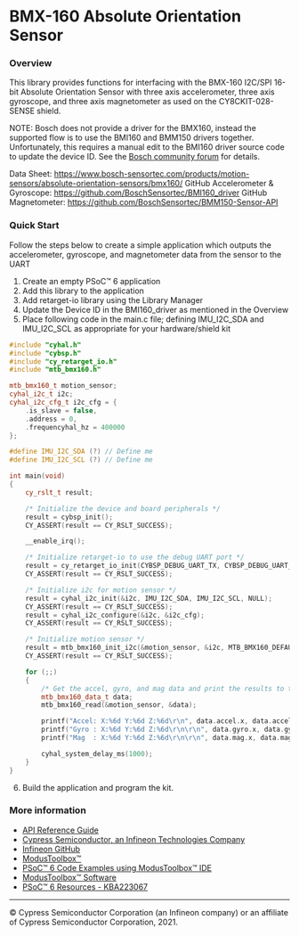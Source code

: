 # BMX-160 Absolute Orientation Sensor

### Overview

This library provides functions for interfacing with the BMX-160 I2C/SPI 16-bit Absolute Orientation Sensor with three axis accelerometer, three axis gyroscope, and three axis magnetometer as used on the CY8CKIT-028-SENSE shield.

NOTE: Bosch does not provide a driver for the BMX160, instead the supported flow is to use the BMI160 and BMM150 drivers together. Unfortunately, this requires a manual edit to the BMI160 driver source code to update the device ID. See the [Bosch community forum](https://community.bosch-sensortec.com/t5/MEMS-sensors-forum/BMX160-driver/m-p/6581) for details.

Data Sheet: https://www.bosch-sensortec.com/products/motion-sensors/absolute-orientation-sensors/bmx160/
GitHub Accelerometer & Gyroscope: https://github.com/BoschSensortec/BMI160_driver
GitHub Magnetometer: https://github.com/BoschSensortec/BMM150-Sensor-API

### Quick Start
Follow the steps below to create a simple application which outputs the
accelerometer, gyroscope, and magnetometer data from the sensor to the UART
1. Create an empty PSoC™ 6 application
2. Add this library to the application
3. Add retarget-io library using the Library Manager
4. Update the Device ID in the BMI160_driver as mentioned in the Overview
5. Place following code in the main.c file; defining IMU_I2C_SDA and IMU_I2C_SCL as appropriate for your hardware/shield kit
```cpp
#include "cyhal.h"
#include "cybsp.h"
#include "cy_retarget_io.h"
#include "mtb_bmx160.h"

mtb_bmx160_t motion_sensor;
cyhal_i2c_t i2c;
cyhal_i2c_cfg_t i2c_cfg = {
    .is_slave = false,
    .address = 0,
    .frequencyhal_hz = 400000
};

#define IMU_I2C_SDA (?) // Define me
#define IMU_I2C_SCL (?) // Define me

int main(void)
{
    cy_rslt_t result;

    /* Initialize the device and board peripherals */
    result = cybsp_init();
    CY_ASSERT(result == CY_RSLT_SUCCESS);

    __enable_irq();

    /* Initialize retarget-io to use the debug UART port */
    result = cy_retarget_io_init(CYBSP_DEBUG_UART_TX, CYBSP_DEBUG_UART_RX, CY_RETARGET_IO_BAUDRATE);
    CY_ASSERT(result == CY_RSLT_SUCCESS);

    /* Initialize i2c for motion sensor */
    result = cyhal_i2c_init(&i2c, IMU_I2C_SDA, IMU_I2C_SCL, NULL);
    CY_ASSERT(result == CY_RSLT_SUCCESS);
    result = cyhal_i2c_configure(&i2c, &i2c_cfg);
    CY_ASSERT(result == CY_RSLT_SUCCESS);

    /* Initialize motion sensor */
    result = mtb_bmx160_init_i2c(&motion_sensor, &i2c, MTB_BMX160_DEFAULT_ADDRESS);
    CY_ASSERT(result == CY_RSLT_SUCCESS);

    for (;;)
    {
        /* Get the accel, gyro, and mag data and print the results to the UART */
        mtb_bmx160_data_t data;
        mtb_bmx160_read(&motion_sensor, &data);

        printf("Accel: X:%6d Y:%6d Z:%6d\r\n", data.accel.x, data.accel.y, data.accel.z);
        printf("Gyro : X:%6d Y:%6d Z:%6d\r\n\r\n", data.gyro.x, data.gyro.y, data.gyro.z);
        printf("Mag  : X:%6d Y:%6d Z:%6d\r\n\r\n", data.mag.x, data.mag.y, data.mag.z);

        cyhal_system_delay_ms(1000);
    }
}
```
6. Build the application and program the kit.

### More information

* [API Reference Guide](https://infineon.github.io/sensor-motion-bmx160/html/index.html)
* [Cypress Semiconductor, an Infineon Technologies Company](http://www.cypress.com)
* [Infineon GitHub](https://github.com/infineon)
* [ModusToolbox™](https://www.cypress.com/products/modustoolbox-software-environment)
* [PSoC™ 6 Code Examples using ModusToolbox™ IDE](https://github.com/infineon/Code-Examples-for-ModusToolbox-Software)
* [ModusToolbox™ Software](https://github.com/Infineon/modustoolbox-software)
* [PSoC™ 6 Resources - KBA223067](https://community.cypress.com/docs/DOC-14644)

---
© Cypress Semiconductor Corporation (an Infineon company) or an affiliate of Cypress Semiconductor Corporation, 2021.
